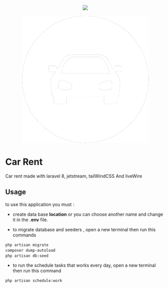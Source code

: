 <p align="center"><a href="https://laravel.com" target="_blank"><img src="https://raw.githubusercontent.com/laravel/art/master/logo-lockup/5%20SVG/2%20CMYK/1%20Full%20Color/laravel-logolockup-cmyk-red.svg" width="400"></a></p>
<p align="center"><a href="https://laravel.com" target="_blank"><img src="https://github.com/AyatANSSAIEN/Car-Location/blob/master/public/img/logoW.png" width="400"></a></p>


# Car Rent

Car rent made with laravel 8, jetstream, tailWindCSS And liveWire 

## Usage 

to use this application you must :

- create data base **location** or you can choose another name and change it in the **.env** file.

- to migrate database and seeders , open a new terminal then run this commands

```bash
php artisan migrate 
composer dump-autoload 
php artisan db:seed
```
- to run the schedule tasks that works every day, open a new terminal then run this command

```bash
php artisan schedule:work
```
